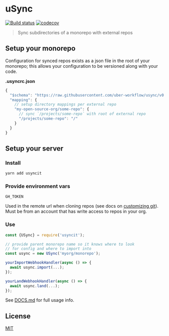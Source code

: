 # uSync

[![Build status](https://badge.buildkite.com/b261e65e2871a2025986979ef6c8ef0cccd67f7972b3371254.svg?branch=master)](https://buildkite.com/uberopensource/usync)
[![codecov](https://codecov.io/gh/uber-workflow/usync/branch/master/graph/badge.svg)](https://codecov.io/gh/uber-workflow/usync)

> Sync subdirectories of a monorepo with external repos


## Setup your monorepo

Configuration for synced repos exists as a json file in the root of your monorepo; this allows your configuration to be versioned along with your code.

**.usyncrc.json**

```js
{
  "$schema": "https://raw.githubusercontent.com/uber-workflow/usync/v0.0.1/schema/.usyncrc.json",
  "mapping": {
    // setup directory mappings per external repo
    "my-open-source-org/some-repo": {
      // sync `/projects/some-repo` with root of external repo
      "/projects/some-repo": "/"
    }
  }
}
```


## Setup your server

### Install

```sh
yarn add usyncit
```


### Provide environment vars

`GH_TOKEN`

Used in the remote url when cloning repos (see docs on [customizing git](DOCS.md#gitconfigureopts)). Must be from an account that has write access to repos in your org.


### Use

```js
const {USync} = require('usyncit');

// provide parent monorepo name so it knows where to look
// for config and where to import into
const usync = new USync('myorg/monorepo');

yourImportWebhookHandler(async () => {
  await usync.import(...);
});

yourLandWebhookHandler(async () => {
  await usync.land(...);
});
```

See [DOCS.md](DOCS.md) for full usage info.


## License

[MIT](LICENSE)
